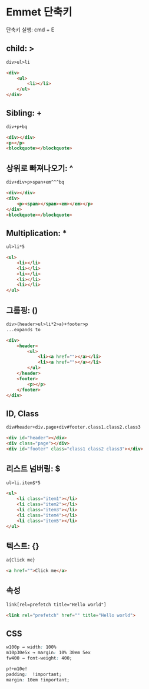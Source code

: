 # Emmet 단축키

단축키 실행: cmd + E

## child: >
```html
div>ul>li

<div>
    <ul>
        <li></li>
    </ul>
</div>
```

## Sibling: +
```html
div+p+bq

<div></div>
<p></p>
<blockquote></blockquote>
```

## 상위로 빠져나오기: ^
```html
div+div>p>span+em^^^bq

<div></div>
<div>
    <p><span></span><em></em></p>
</div>
<blockquote></blockquote>
```

## Multiplication: *
```html
ul>li*5

<ul>
    <li></li>
    <li></li>
    <li></li>
    <li></li>
    <li></li>
</ul>
```

## 그룹핑: ()
```html
div>(header>ul>li*2>a)+footer>p
...expands to

<div>
    <header>
        <ul>
            <li><a href=""></a></li>
            <li><a href=""></a></li>
        </ul>
    </header>
    <footer>
        <p></p>
    </footer>
</div>
```

## ID, Class
```html
div#header+div.page+div#footer.class1.class2.class3

<div id="header"></div>
<div class="page"></div>
<div id="footer" class="class1 class2 class3"></div>
```

## 리스트 넘버링: $
```html
ul>li.item$*5

<ul>
    <li class="item1"></li>
    <li class="item2"></li>
    <li class="item3"></li>
    <li class="item4"></li>
    <li class="item5"></li>
</ul>
```

## 텍스트: {}
```html
a{Click me}

<a href="">Click me</a>
```

## 속성
```html
link[rel=prefetch title="Hello world"]

<link rel="prefetch" href="" title="Hello world">
```

## CSS
```css
w100p → width: 100%
m10p30e5x → margin: 10% 30em 5ex
fw400 → font-weight: 400;

p!+m10e!
padding:  !important;
margin: 10em !important;
```
